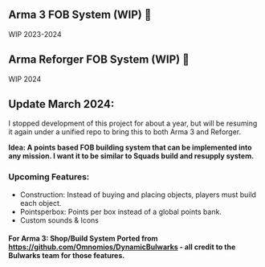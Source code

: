 ## Arma 3 FOB System (WIP) 🚧

WIP 2023-2024

## Arma Reforger FOB System (WIP) 🚧

WIP 2024

## Update March 2024:

I stopped development of this project for about a year, but will be resuming it again under a unified repo to bring this to both Arma 3 and Reforger.

**Idea: A points based FOB building system that can be implemented into any mission. I want it to be similar to Squads build and resupply system.**

### Upcoming Features:

- Construction: Instead of buying and placing objects, players must build each object. 
- Pointsperbox: Points per box instead of a global points bank.
- Custom sounds & Icons

#### For Arma 3: Shop/Build System Ported from https://github.com/Omnomios/DynamicBulwarks - all credit to the Bulwarks team for those features.